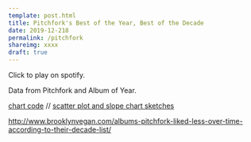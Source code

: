 ```yaml
---
template: post.html
title: Pitchfork's Best of the Year, Best of the Decade 
date: 2019-12-218
permalink: /pitchfork
shareimg: xxxx
draft: true
---
```


<div id='year-grid'></div>


Click to play on spotify.

Data from Pitchfork and Album of Year.

[chart code](https://github.com/1wheel/roadtolarissa/blob/master/source/pitchfork/script.js) // [scatter plot and slope chart sketches](https://blocks.roadtolarissa.com/1wheel/raw/5ec32afde3419ef4f741bccd7405f53b/index.html)


http://www.brooklynvegan.com/albums-pitchfork-liked-less-over-time-according-to-their-decade-list/


<link rel="stylesheet" type="text/css" href="style.css">
<script src='../worlds-group-2017/d3_.js'></script>
<script src='../shared/chromatic.js'></script>

<script src='script.js'></script>

